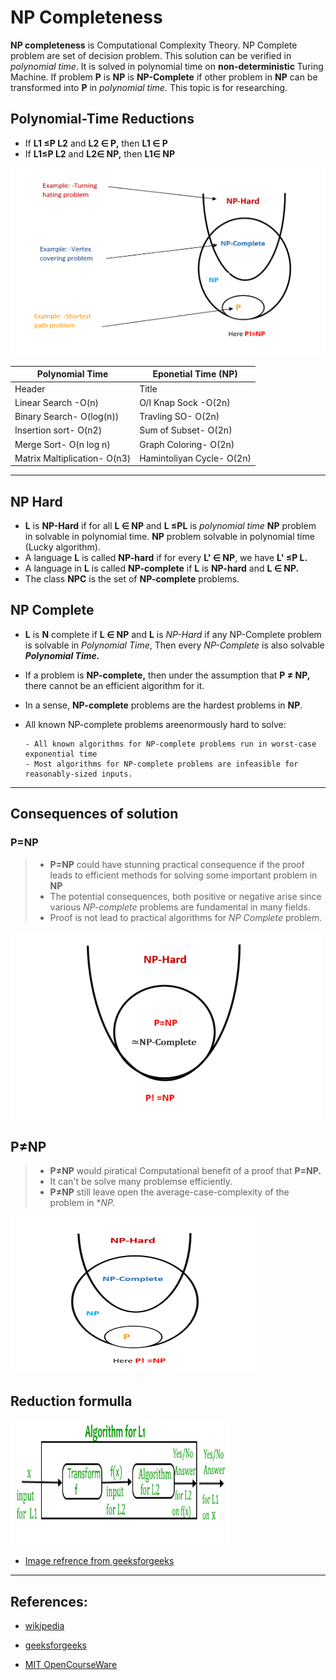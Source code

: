 # NP Completeness
**NP completeness** is Computational Complexity Theory. NP Complete problem are set of decision problem. This solution can be verified in *polynomial time*. It is solved in polynomial time on **non-deterministic** Turing Machine. If problem **P** is **NP** is **NP-Complete** if other problem in **NP** can be transformed into **P** in *polynomial time.* This topic is for researching.
## Polynomial-Time Reductions
- If **L1 ≤P L2** and **L2 ∈ P,** then **L1 ∈ P**
- If **L1≤P L2** and **L2∈ NP,** then **L1∈ NP**

<img src="NP-Complete.png" alt="NP-Complete" width="600" height="300">

| Polynomial Time     | Eponetial Time (NP)       |
| --------------------| --------------------------|
| Header              | Title              |
| Linear Search -O(n)	|O/I Knap Sock -O(2n)|
|Binary Search- O(log(n))|	Travling SO- O(2n)|
|Insertion sort- O(n2)|	Sum of Subset- O(2n)|
|Merge Sort- O(n log n)|	Graph Coloring- O(2n)|
|Matrix Maltiplication- O(n3)|	Hamintoliyan Cycle- O(2n)  |   

-----------------------------------------
## NP Hard 
- **L** is **NP-Hard** if for all **L ∈ NP** and **L ≤PL** is *polynomial time* **NP** problem in solvable in polynomial time. **NP** problem solvable in polynomial time (Lucky algorithm).
- A language **L** is called **NP-hard** if for every **L' ∈ NP**, we have **L' ≤P L.**
- A language in **L** is called **NP-complete** if **L** is **NP-hard** and **L ∈ NP.**
- The class **NPC** is the set of **NP-complete** problems.


## NP Complete

- **L** is **N** complete if **L ∈ NP** and **L** is *NP-Hard* if any NP-Complete problem is solvable in *Polynomial Time*, Then every *NP-Complete* is also solvable ***Polynomial Time.***
- If a problem is **NP-complete,** then under the assumption that **P ≠ NP,** there cannot be an efficient algorithm for it.
- In a sense, **NP-complete** problems are the hardest problems in **NP**.
- All known NP-complete problems areenormously hard to solve:

      - All known algorithms for NP-complete problems run in worst-case exponential time
      - Most algorithms for NP-complete problems are infeasible for reasonably-sized inputs.

--------------------------------------------
## Consequences of solution
### **P=NP**
>- **P=NP** could have stunning practical consequence if the proof leads to efficient methods for solving some important problem in **NP**
>- The potential consequences,  both positive or negative arise since various *NP-complete* problems are fundamental in many fields.
>- Proof is not lead to practical algorithms for *NP Complete* problem.
<img src="P=NP.png" alt="P=NP" width="500" height="300">

## **P≠NP**
>- **P≠NP** would piratical Computational benefit of a proof that **P=NP.** 
>-  It can't be solve many problemse efficiently.
>- **P≠NP** still leave open the average-case-complexity of the problem in **NP.*
<img src="P!=NP.png" alt="P!=NP" width="400" height="250">

## Reduction formulla 
<img src="NP-Completeness1.png" alt="NP-Completeness1" width="350" height="200">

- [Image refrence from geeksforgeeks](https://www.geeksforgeeks.org/np-completeness-set-1/)

-------------------

## References:


- [wikipedia]( https://en.wikipedia.org/wiki/NP-completeness#:~:text=In%20computational%20complexity%20theory%2C%20a,by%20trying%20all%20possible%20solutions.)

- [geeksforgeeks](https://www.geeksforgeeks.org/np-completeness-set-1/)

- [MIT OpenCourseWare](https://www.youtube.com/watch?v=moPtwq_cVH8&t=1755s)


